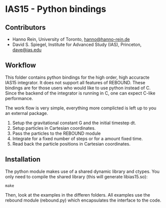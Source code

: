 IAS15 - Python bindings
===========================================================================

Contributors
------------
* Hanno Rein, University of Toronto, <hanno@hanno-rein.de>
* David S. Spiegel, Institute for Advanced Study (IAS), Princeton, <dave@ias.edu>

Workflow
------------
This folder contains python bindings for the high order, high accuracte IAS15 integrator. 
It does not support all features of REBOUND. These bindings are for those users who would
like to use python instead of C. Since the backend of the integrator is running in C,
one can expect C-like performance.

The work flow is very simple, everything more complicted is left up to you an external package.

1) Setup the gravitational constant G and the initial timestep dt.
2) Setup particles in Cartesian coordinates.
3) Pass the particles to the REBOUND module
4) Integrate for a fixed number of steps or for a amount fixed time.
5) Read back the particle positions in Cartesian coordinates.

Installation
------------
The python module makes use of a shared dynamic library and ctypes. You only need to 
compile the shared library (this will generate libias15.so):

    make

Then, look at the examples in the differen folders. All examples use the rebound module 
(rebound.py) which encapsulates the interface to the code.
